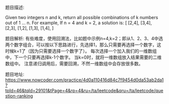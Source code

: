 ﻿题目描述:

Given two integers n and k, return all possible combinations of k numbers out of 1 ... n.
For example,
If n = 4 and k = 2, a solution is:
[
  [2,4],
  [3,4],
  [2,3],
  [1,2],
  [1,3],
  [1,4],
]

题目解析:
有些难度，使用回溯法，比如题中示例n=4,k=2；即从1、2、3、4中选两个数字组合，可以按以下思路进行，先选择1，那么只需要再选择一个数字，这时候k=1了（因为只需要选择一个数字了）。  每次选择一个加入我们的一维数组中，下一个只要再选择k-1个数字。 当k=0时，就将一维数组放入结果需要的二维数组中。
注意递归调用后，需要回溯，不然一维数组中会存放很多数。

题目地址:
https://www.nowcoder.com/practice/4d0a110416d84c7f9454d0da53ab2da1?tpId=46&tqId=29101&tPage=4&rp=4&ru=/ta/leetcode&qru=/ta/leetcode/question-ranking